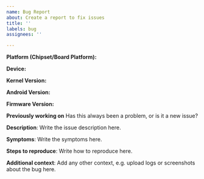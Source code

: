 ```yaml
---
name: Bug Report
about: Create a report to fix issues
title: ''
labels: bug
assignees: ''

---
```


**Platform (Chipset/Board Platform):**

**Device:**

**Kernel Version:**

**Android Version:**

**Firmware Version:**

**Previously working on**
Has this always been a problem, or is it a new issue?
<!-- Please be specific. Include things like previous sync and build date,
the latest known working kernel version including commit id and any other
information that may be relevant. If possible and applicable, include such
information from other repositories too (device, platform or hardware). -->

**Description**:
Write the issue description here.

**Symptoms**:
Write the symptoms here.

**Steps to reproduce**:
Write how to reproduce here.

**Additional context**:
Add any other context, e.g. upload logs or screenshots about the bug here.
<!-- It will be very hard for us to track down your issue without logs, so
please attach a logcat and dmesg for us! -->
